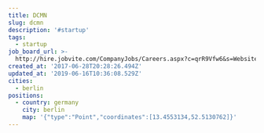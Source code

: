 ```yaml
---
title: DCMN
slug: dcmn
description: '#startup'
tags:
  - startup
job_board_url: >-
  http://hire.jobvite.com/CompanyJobs/Careers.aspx?c=qrR9Vfw6&s=Website&nl=1&page=Jobs
created_at: '2017-06-28T20:28:26.494Z'
updated_at: '2019-06-16T10:36:08.529Z'
cities:
  - berlin
positions:
  - country: germany
    city: berlin
    map: '{"type":"Point","coordinates":[13.4553134,52.5130762]}'
---
```


